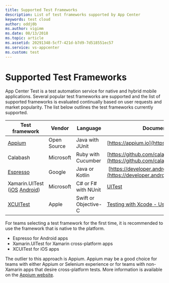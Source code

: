 ```yaml
---
title: Supported Test Frameworks
description: List of test frameworks supported by App Center
keywords: test cloud
author: oddj0b
ms.author: vigimm
ms.date: 08/13/2018
ms.topic: article
ms.assetid: 20291348-5cf7-421d-b7d9-7d518551ec57
ms.service: vs-appcenter
ms.custom: test
---
```


# Supported Test Frameworks

App Center Test is a test automation service for native and hybrid mobile applications. Several popular test frameworks are supported and the list of supported frameworks is evaluated continually based on user requests and market popularity. The list below outlines the test frameworks currently supported.



| Test framework | Vendor      | Language | Documentation & resources                |
| -------------- | ----------- | ---------|----------------------------------------- |
| [Appium](https://docs.microsoft.com/appcenter/test-cloud/preparing-for-upload/appium)         | Open Source | Java with JUnit | [https://appium.io](https://appium.io)   |
| Calabash       | Microsoft   | Ruby with Cucumber | [https://github.com/calabash/calabash-ios](https://github.com/calabash/calabash-ios)     |
| [Espresso](https://docs.microsoft.com/appcenter/test-cloud/preparing-for-upload/espresso)       | Google      | Java or Kotlin | [https://developer.android.com/training/testing/espresso/](https://developer.android.com/training/testing/espresso/) |
| Xamarin.UITest ([iOS](https://docs.microsoft.com/appcenter/test-cloud/preparing-for-upload/xamarin-ios-uitest) [Android](https://docs.microsoft.com/appcenter/test-cloud/preparing-for-upload/xamarin-android-uitest)) | Microsoft   | C# or F# with NUnit | [UITest](~/test-cloud/uitest/index.md) |
| [XCUITest](https://docs.microsoft.com/appcenter/test-cloud/preparing-for-upload/xcuitest)       | Apple       | Swift or Objective-C | [Testing with Xcode - User Interface Testing](https://developer.apple.com/library/content/documentation/DeveloperTools/Conceptual/testing_with_xcode/chapters/09-ui_testing.html) |

For teams selecting a test framework for the first time, it is recommended to use the framework that is native to the platform.

- Espresso for Android apps
- Xamarin.UITest for Xamarin cross-platform apps
- XCUITest for iOS apps

The outlier to this approach is Appium. Appium may be a good choice for teams with either Appium or Selenium experience or for teams with non-Xamarin apps that desire cross-platform tests. More information is available on the [Appium website](https://appium.io).
